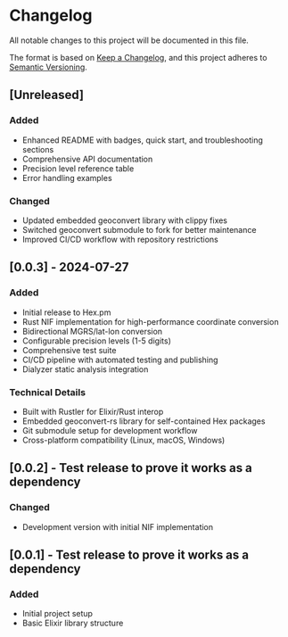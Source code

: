 # Changelog

All notable changes to this project will be documented in this file.

The format is based on [Keep a Changelog](https://keepachangelog.com/en/1.0.0/),
and this project adheres to [Semantic Versioning](https://semver.org/spec/v2.0.0.html).

## [Unreleased]

### Added
- Enhanced README with badges, quick start, and troubleshooting sections
- Comprehensive API documentation
- Precision level reference table
- Error handling examples

### Changed
- Updated embedded geoconvert library with clippy fixes
- Switched geoconvert submodule to fork for better maintenance
- Improved CI/CD workflow with repository restrictions

## [0.0.3] - 2024-07-27

### Added
- Initial release to Hex.pm
- Rust NIF implementation for high-performance coordinate conversion
- Bidirectional MGRS/lat-lon conversion
- Configurable precision levels (1-5 digits)
- Comprehensive test suite
- CI/CD pipeline with automated testing and publishing
- Dialyzer static analysis integration

### Technical Details
- Built with Rustler for Elixir/Rust interop
- Embedded geoconvert-rs library for self-contained Hex packages
- Git submodule setup for development workflow
- Cross-platform compatibility (Linux, macOS, Windows)

## [0.0.2] - Test release to prove it works as a dependency

### Changed
- Development version with initial NIF implementation

## [0.0.1] - Test release to prove it works as a dependency

### Added
- Initial project setup
- Basic Elixir library structure 